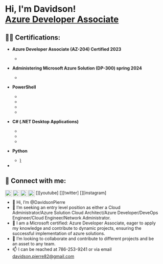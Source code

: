 <h1>Hi, I'm Davidson! <br/><a href="https://github.com/DavidsonPierre"></a> <a href="https://www.linkedin.com/in/davidson-pierre-746ba42a2">Azure Developer Associate</a>

<h2>👨‍💻 Certifications: </h2>

- <b>Azure Developer Associate (AZ-204) Certified 2023 </b>
  - [](https://github.com/joshmadakor1/Algorithms-Practice)
- <b>Administering Microsoft Azure Solution (DP-300) spring 2024</b>
  - [](https://github.com/joshmadakor1/4chan-Image-Analysis-Middleware-C964) <b><i></b></i>
- <b>PowerShell</b>
  - [](https://github.com/joshmadakor1/Sentinel-Lab)
  - [](https://github.com/joshmadakor1/Jwipe.PowerShell)
  - [](https://github.com/joshmadakor1/AD_PS)
  - [](https://github.com/joshmadakor1/PowerShell-Integrity-FIM)
- <b>C# (.NET Desktop Applications)</b>
  - [](https://github.com/joshmadakor1/EncrypterPOC)
  - [](https://github.com/joshmadakor1/DecrypterPOC)
  - [](https://github.com/joshmadakor1/Key-Logger-With-Email)
- <b>Python</b>
  - [)](https://github.com/joshmadakor1/Package-Delivery-Pathfinding-Algorithm)



-

<h2> 🤳 Connect with me:</h2>

[<img align="left" alt="JoshMadakor | YouTube" width="22px" src="https://cdn.jsdelivr.net/npm/simple-icons@v3/icons/youtube.svg" />][youtube]
[<img align="left" alt="JoshMadakor | Twitter" width="22px" src="https://cdn.jsdelivr.net/npm/simple-icons@v3/icons/twitter.svg" />][twitter]
[<img align="left" alt="JoshMadakor | LinkedIn" width="22px" src="https://cdn.jsdelivr.net/npm/simple-icons@v3/icons/linkedin.svg" />][linkedin]
[<img align="left" alt="JoshMadakor | Instagram" width="22px" src="https://cdn.jsdelivr.net/npm/simple-icons@v3/icons/instagram.svg" />][instagram]

[linkedin]: https://linkedin.com/in/joshmadakor

<!--
**joshmadakor1/joshmadakor1** is a ✨ _special_ ✨ repository because its `README.md` (this file) appears on your GitHub profile.

Here are some ideas to get you started:

- 🔭 I’m currently working on ...
- 🌱 I’m currently learning ...
- 👯 I’m looking to collaborate on ...
- 🤔 I’m looking for help with ...
- 💬 Ask me about ...
- 📫 How to reach me: ...
- 😄 Pronouns: ...
- ⚡ Fun fact: ...
-->


- 👋 Hi, I’m @DavidsonPierre
- 👀 I’m seeking an entry level position as either a Cloud Administrator/Azure Solution Cloud Architect/Azure Developer/DeveOps Engineer/Cloud Engineer/Network Administrator.
- 🌱 I am a Microsoft certified: Azure Developer Associate, eager to apply my knowledge and contribute to dynamic projects, ensuring the successful implementation of azure solutions.
- 💞️ I’m looking to collaborate and contribute to different projects and be an asset to any team. 
- 📫 I can be reached at 786-253-9241 or via email davidson.pierre82@gmail.com

<!---
DavidsonPierre/DavidsonPierre is a ✨ special ✨ repository because its `README.md` (this file) appears on your GitHub profile.
You can click the Preview link to take a look at your changes.
--->
